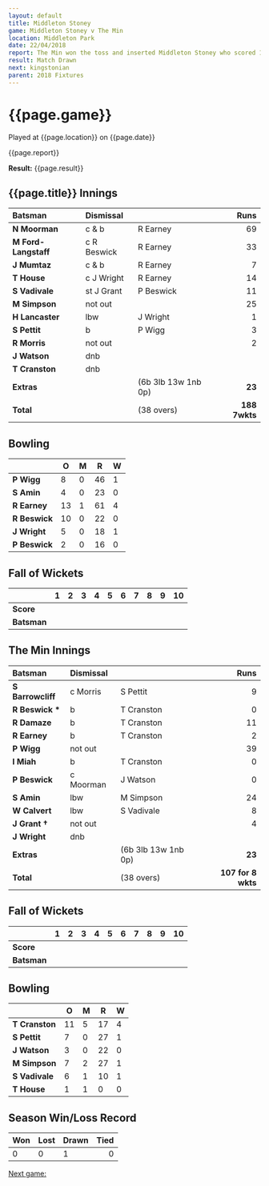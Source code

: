 ```yaml
---
layout: default
title: Middleton Stoney
game: Middleton Stoney v The Min
location: Middleton Park
date: 22/04/2018
report: The Min won the toss and inserted Middleton Stoney who scored 188-7. The Min replied with 107-8 when time ran out
result: Match Drawn
next: kingstonian
parent: 2018 Fixtures
---
```


# {{page.game}}

Played at {{page.location}} on {{page.date}}

{{page.report}}

**Result:** {{page.result}}

## {{page.title}} Innings

| Batsman | Dismissal | | Runs |
|:---|:---|---|---:|
| **N Moorman** | c & b  | R Earney | 69 |
| **M Ford-Langstaff** | c R Beswick | R Earney | 33 |
| **J Mumtaz** | c & b  | R Earney | 7 |
| **T House** | c J Wright | R Earney | 14 |
| **S Vadivale** | st J Grant | P Beswick | 11 |
| **M Simpson** | not out |  | 25 |
| **H Lancaster** | lbw | J Wright | 1 |
| **S Pettit** | b | P Wigg | 3 |
| **R Morris** | not out |  | 2 |
| **J Watson** | dnb |  |  |
| **T Cranston** | dnb |  |  |
| **Extras** | | (6b 3lb 13w 1nb 0p) | **23** |
| **Total** | | (38 overs) | **188 7wkts** |

## Bowling

| | O   | M | R  | W |
|---|---|---|---|---|
| **P Wigg** | 8 | 0 | 46 | 1 |
| **S Amin** | 4 | 0 | 23 | 0 |
| **R Earney** | 13 | 1 | 61 | 4 |
| **R Beswick** | 10 | 0 | 22 | 0 |
| **J Wright** | 5 | 0 | 18 | 1 |
| **P Beswick** | 2 | 0 | 16 | 0 |

## Fall of Wickets

| | **1** | **2** | **3** | **4** | **5** | **6** | **7** | **8** | **9** | **10** |
|---|---|---|---|---|---|---|---|---|---|---|
| **Score** |  |  |  |  |  |  |  |  |  |  |
| **Batsman** |  |  |  |  |  |  |  |  |  |  |

## The Min Innings

| Batsman | Dismissal | | Runs |
|:---|:---|---|---:|
| **S Barrowcliff** | c Morris | S Pettit | 9 |
| **R Beswick &#42;** | b | T Cranston | 0 |
| **R Damaze** | b | T Cranston | 11 |
| **R Earney** | b | T Cranston | 2 |
| **P Wigg** | not out |  | 39 |
| **I Miah** | b | T Cranston | 0 |
| **P Beswick** | c Moorman | J Watson | 0 |
| **S Amin** | lbw | M Simpson | 24 |
| **W Calvert** | lbw | S Vadivale | 8 |
| **J Grant &#8224;** | not out |  | 4 |
| **J Wright** | dnb |  |  |
| **Extras** | | (6b 3lb 13w 1nb 0p) | **23** |
| **Total** | | (38 overs) | **107 for 8 wkts** |

## Fall of Wickets

| | **1** | **2** | **3** | **4** | **5** | **6** | **7** | **8** | **9** | **10** |
|---|---|---|---|---|---|---|---|---|---|---|
| **Score** |  |  |  |  |  |  |  |  |  |  |
| **Batsman** |  |  |  |  |  |  |  |  |  |  |

## Bowling

| | O   | M | R  | W |
|---|---|---|---|---|
| **T Cranston** | 11 | 5 | 17 | 4 |
| **S Pettit** | 7 | 0 | 27 | 1 |
| **J Watson** | 3 | 0 | 22 | 0 |
| **M Simpson** | 7 | 2 | 27 | 1 |
| **S Vadivale** | 6 | 1 | 10 | 1 |
| **T House** | 1 | 1 | 0 | 0 |

## Season Win/Loss Record

| Won | Lost | Drawn | Tied |
|:---|:---|---|---:|
| 0 | 0 | 1 | 0 |

[Next game:]({{page.next}})